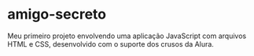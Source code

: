 # amigo-secreto
Meu primeiro projeto envolvendo uma aplicação JavaScript com arquivos HTML e CSS, desenvolvido com o suporte dos crusos da Alura.
